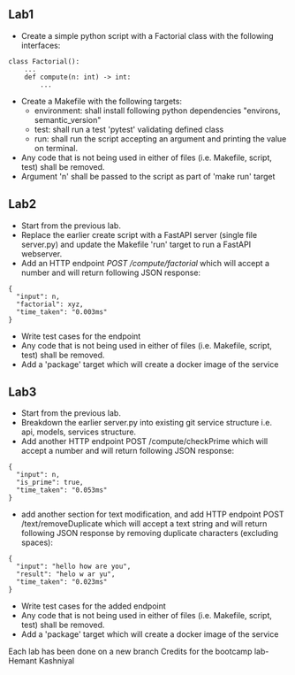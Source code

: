 ## Lab1

* Create a simple python script with a Factorial class with the following interfaces:

```
class Factorial():
    ...
    def compute(n: int) -> int:
        ...
```
* Create a Makefile with the following targets:
    - environment: shall install following python dependencies "environs, semantic_version"
    - test: shall run a test 'pytest' validating defined class 
    - run: shall run the script accepting an argument and printing the value on terminal.
* Any code that is not being used in either of files (i.e. Makefile, script, test) shall be removed.
* Argument 'n' shall be passed to the script as part of 'make run' target 

 
## Lab2

* Start from the previous lab.
* Replace the earlier create script with a FastAPI server (single file server.py) and update the Makefile 'run' target to run a FastAPI webserver.
* Add an HTTP endpoint  *POST /compute/factorial* which will accept a number and will return following JSON response:

```
{
  "input": n,
  "factorial": xyz,
  "time_taken": "0.003ms"
}
```

* Write test cases for the endpoint
* Any code that is not being used in either of files (i.e. Makefile, script, test) shall be removed. 
* Add a 'package' target which will create a docker image of the service
 

## Lab3

* Start from the previous lab.
* Breakdown the earlier server.py into existing git service structure i.e. api, models, services structure. 
* Add another HTTP endpoint  POST /compute/checkPrime which will accept a number and will return following JSON response:

```
{
  "input": n,
  "is_prime": true,
  "time_taken": "0.053ms"
}
```
 
* add another section for text modification, and add HTTP endpoint POST /text/removeDuplicate which will accept a text string and will return following JSON response by removing duplicate characters (excluding spaces):

```
{ 
  "input": "hello how are you",
  "result": "helo w ar yu", 
  "time_taken": "0.023ms"
}
```

* Write test cases for the added endpoint
* Any code that is not being used in either of files (i.e. Makefile, script, test) shall be removed. 
* Add a 'package' target which will create a docker image of the service

Each lab has been done on a new branch
Credits for the bootcamp lab- Hemant Kashniyal